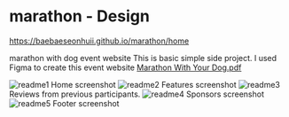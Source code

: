 # marathon - Design
https://baebaeseonhuii.github.io/marathon/home

marathon with dog event website
This is basic simple side project.
I used Figma to create this event website
[Marathon With Your Dog.pdf](https://github.com/baebaeseonhuii/marathon/files/12515979/Marathon.With.Your.Dog.pdf)


![readme1](https://github.com/baebaeseonhuii/marathon/assets/48781193/5eaa0218-9c57-49bf-9e36-42cc32bfdef4)
Home screenshot
![readme2](https://github.com/baebaeseonhuii/marathon/assets/48781193/4a4a0e2d-4dc7-4569-a6ff-e69778447d54)
Features screenshot
![readme3](https://github.com/baebaeseonhuii/marathon/assets/48781193/52a470b6-2454-49a7-ad68-0ed1cd5ff056)
Reviews from previous participants.
![readme4](https://github.com/baebaeseonhuii/marathon/assets/48781193/41bc4ed0-1fa7-4694-ad88-9c952b55257b)
Sponsors screenshot
![readme5](https://github.com/baebaeseonhuii/marathon/assets/48781193/9c62a7c6-a046-40d5-a730-8a5aa71cf4c0)
Footer screenshot
